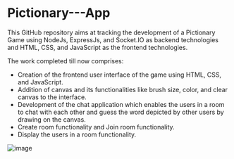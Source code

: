 # Pictionary---App

This GitHub repository aims at tracking the development of a Pictionary Game using NodeJs, ExpressJs, and Socket.IO as backend technologies and HTML, CSS, and JavaScript as the frontend technologies.

The work completed till now comprises:

- Creation of the frontend user interface of the game using HTML, CSS, and JavaScript.
- Addition of canvas and its functionalities like brush size, color, and clear canvas to the interface.
- Development of the chat application which enables the users in a room to chat with each other and guess the word depicted by other users by drawing on the canvas.
- Create room functionality and Join room functionality.
- Display the users in a room functionality.

![image](https://github.com/Karan1500/Pictionary---App/assets/94976567/df25fef8-ebdb-4eb1-8088-3257989c95c3)
